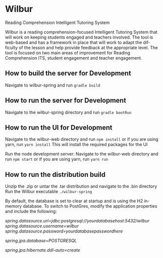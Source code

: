 # Wilbur
Reading Comprehension Intelligent Tutoring System

Wilbur is a reading comprehension-focused Intelligent Tutoring System that will work on keeping students engaged and teachers involved. The tool is web-based and has a framework in place that will work to adapt the dif-ficulty of the lesson and help provide feedback at the appropriate level. The tool is focused on two main areas of improvement for Reading Comprehension ITS, student engagement and teacher engagement.

## How to build the server for Development
Navigate to wilbur-spring and run
`gradle build`

## How to run the server for Development
Navigate to the wilbur-spring directory and run
`gradle bootRun`

## How to run the UI for Development
Navigate to the wilbur-web directory and run
`npm install`
or if you are using yarn, run
`yarn install`
This will install the required packages for the UI

Run the node development server:
Navigate to the wilbur-web directory and run
`npm start`
or if you are using yarn, run
`yarn run`

## How to run the distribution build
Unzip the .zip or untar the .tar distribution and navigate to the .bin directory
Run the Wilbur executable
`./wilbur-spring`

By default, the database is set to clear at startup and is using the H2 in-memory database. To switch to PostGres, modify the application properties and include the following:

*spring.datasource.url=jdbc:postgresql://yourdatabasehost:5432/wilbur*
*spring.datasource.username=wilbur*
*spring.datasource.password=yourdatabasepasswordhere*

*spring.jpa.database=POSTGRESQL*

*spring.jpa.hibernate.ddl-auto=create*